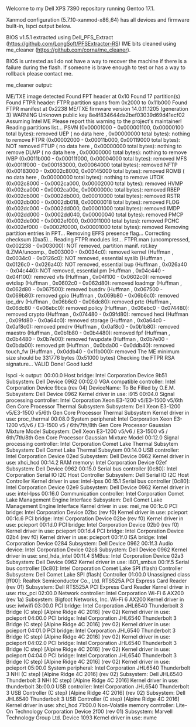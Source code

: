 Welcome to my Dell XPS 7390 repository running Gentoo 17.1.

Xanmod configuration (5.7.10-xanmod-x86_64) has all devices and firmware built-in, lspci output below.

BIOS v1.5.1 extracted using Dell_PFS_Extract (https://github.com/LongSoft/PFSExtractor-RS)
IME bits cleaned using me_cleaner (https://github.com/corna/me_cleaner).

BIOS is untested as I do not have a way to recover the machine if there is a failure during the flash. If someone is brave enough to test or has a way to rollback please contact me.

me_cleaner output:

ME/TXE image detected
Found FPT header at 0x10
Found 17 partition(s)
Found FTPR header: FTPR partition spans from 0x2000 to 0x11b000
Found FTPR manifest at 0x2238
ME/TXE firmware version 14.0.11.1205 (generation 3)
WARNING Unknown public key 8e4f834644da2bef03039d69d41ecf02
        Assuming Intel ME
        Please report this warning to the project's maintainer!
Reading partitions list...
 PSVN (0x00001000 - 0x000001100, 0x00000100 total bytes): removed
 UEP  (      no data here      , 0x00000000 total bytes): nothing to remove
 FTPR (0x00002000 - 0x00011b000, 0x00119000 total bytes): NOT removed
 FTUP (      no data here      , 0x00000000 total bytes): nothing to remove
 DLMP (      no data here      , 0x00000000 total bytes): nothing to remove
 IVBP (0x0011b000 - 0x00011f000, 0x00004000 total bytes): removed
 MFS  (0x0011f000 - 0x000183000, 0x00064000 total bytes): removed
 NFTP (0x00183000 - 0x0002c8000, 0x00145000 total bytes): removed
 ROMB (      no data here      , 0x00000000 total bytes): nothing to remove
 UTOK (0x002c8000 - 0x0002ca000, 0x00002000 total bytes): removed
 HVMP (0x002ca000 - 0x0002ca00c, 0x0000000c total bytes): removed
 RBEP (0x002cb000 - 0x0002db000, 0x00010000 total bytes): removed
 RSTR (0x002db000 - 0x0002db018, 0x00000018 total bytes): removed
 FLOG (0x002dc000 - 0x0002dd000, 0x00001000 total bytes): removed
 IMDP (0x002dd000 - 0x0002dd040, 0x00000040 total bytes): removed
 PMCP (0x002de000 - 0x0002ef000, 0x00011000 total bytes): removed
 PCHC (0x002ef000 - 0x0002f0000, 0x00001000 total bytes): removed
Removing partition entries in FPT...
Removing EFFS presence flag...
Correcting checksum (0xa5)...
Reading FTPR modules list...
 FTPR.man     (uncompressed, 0x002238 - 0x003000): NOT removed, partition manif.
 rot.key      (LZMA/uncomp., 0x003000 - 0x0034c0): removed
 kernel       (Huffman     , 0x0034c0 - 0x0126c0): NOT removed, essential
 syslib       (Huffman     , 0x0126c0 - 0x026a40): NOT removed, essential
 bup          (Huffman     , 0x026a40 - 0x04c440): NOT removed, essential
 pm           (Huffman     , 0x04c440 - 0x04f100): removed
 vfs          (Huffman     , 0x04f100 - 0x0602c0): removed
 evtdisp      (Huffman     , 0x0602c0 - 0x062d80): removed
 loadmgr      (Huffman     , 0x062d80 - 0x067500): removed
 busdrv       (Huffman     , 0x067500 - 0x069b80): removed
 gpio         (Huffman     , 0x069b80 - 0x06b6c0): removed
 ipc_drv      (Huffman     , 0x06b6c0 - 0x06dc80): removed
 prtc         (Huffman     , 0x06dc80 - 0x06ebc0): removed
 policy       (Huffman     , 0x06ebc0 - 0x074480): removed
 crypto       (Huffman     , 0x074480 - 0x09fd80): removed
 heci         (Huffman     , 0x09fd80 - 0x0a64c0): removed
 storage      (Huffman     , 0x0a64c0 - 0x0af8c0): removed
 pmdrv        (Huffman     , 0x0af8c0 - 0x0b1b80): removed
 maestro      (Huffman     , 0x0b1b80 - 0x0b4480): removed
 fpf          (Huffman     , 0x0b4480 - 0x0b7e00): removed
 fwupdate     (Huffman     , 0x0b7e00 - 0x0bda00): removed
 ptt          (Huffman     , 0x0bda00 - 0x0ddb40): removed
 touch_fw     (Huffman     , 0x0ddb40 - 0x11b000): removed
The ME minimum size should be 331776 bytes (0x51000 bytes)
Checking the FTPR RSA signature... VALID
Done! Good luck!




lspci -k output:
00:00.0 Host bridge: Intel Corporation Device 9b51
	Subsystem: Dell Device 0962
00:02.0 VGA compatible controller: Intel Corporation Device 9bca (rev 04)
	DeviceName: To Be Filled by O.E.M.
	Subsystem: Dell Device 0962
	Kernel driver in use: i915
00:04.0 Signal processing controller: Intel Corporation Xeon E3-1200 v5/E3-1500 v5/6th Gen Core Processor Thermal Subsystem
	Subsystem: Dell Xeon E3-1200 v5/E3-1500 v5/6th Gen Core Processor Thermal Subsystem
	Kernel driver in use: proc_thermal
00:08.0 System peripheral: Intel Corporation Xeon E3-1200 v5/v6 / E3-1500 v5 / 6th/7th/8th Gen Core Processor Gaussian Mixture Model
	Subsystem: Dell Xeon E3-1200 v5/v6 / E3-1500 v5 / 6th/7th/8th Gen Core Processor Gaussian Mixture Model
00:12.0 Signal processing controller: Intel Corporation Comet Lake Thermal Subsytem
	Subsystem: Dell Comet Lake Thermal Subsytem
00:14.0 USB controller: Intel Corporation Device 02ed
	Subsystem: Dell Device 0962
	Kernel driver in use: xhci_hcd
00:14.2 RAM memory: Intel Corporation Device 02ef
	Subsystem: Dell Device 0962
00:15.0 Serial bus controller [0c80]: Intel Corporation Serial IO I2C Host Controller
	Subsystem: Dell Serial IO I2C Host Controller
	Kernel driver in use: intel-lpss
00:15.1 Serial bus controller [0c80]: Intel Corporation Device 02e9
	Subsystem: Dell Device 0962
	Kernel driver in use: intel-lpss
00:16.0 Communication controller: Intel Corporation Comet Lake Management Engine Interface
	Subsystem: Dell Comet Lake Management Engine Interface
	Kernel driver in use: mei_me
00:1c.0 PCI bridge: Intel Corporation Device 02bc (rev f0)
	Kernel driver in use: pcieport
00:1c.6 PCI bridge: Intel Corporation Device 02be (rev f0)
	Kernel driver in use: pcieport
00:1d.0 PCI bridge: Intel Corporation Device 02b0 (rev f0)
	Kernel driver in use: pcieport
00:1d.4 PCI bridge: Intel Corporation Device 02b4 (rev f0)
	Kernel driver in use: pcieport
00:1f.0 ISA bridge: Intel Corporation Device 0284
	Subsystem: Dell Device 0962
00:1f.3 Audio device: Intel Corporation Device 02c8
	Subsystem: Dell Device 0962
	Kernel driver in use: snd_hda_intel
00:1f.4 SMBus: Intel Corporation Device 02a3
	Subsystem: Dell Device 0962
	Kernel driver in use: i801_smbus
00:1f.5 Serial bus controller [0c80]: Intel Corporation Comet Lake SPI (flash) Controller
	Subsystem: Dell Comet Lake SPI (flash) Controller
01:00.0 Unassigned class [ff00]: Realtek Semiconductor Co., Ltd. RTS525A PCI Express Card Reader (rev 01)
	Subsystem: Dell RTS525A PCI Express Card Reader
	Kernel driver in use: rtsx_pci
02:00.0 Network controller: Intel Corporation Wi-Fi 6 AX200 (rev 1a)
	Subsystem: Bigfoot Networks, Inc. Wi-Fi 6 AX200
	Kernel driver in use: iwlwifi
03:00.0 PCI bridge: Intel Corporation JHL6540 Thunderbolt 3 Bridge (C step) [Alpine Ridge 4C 2016] (rev 02)
	Kernel driver in use: pcieport
04:00.0 PCI bridge: Intel Corporation JHL6540 Thunderbolt 3 Bridge (C step) [Alpine Ridge 4C 2016] (rev 02)
	Kernel driver in use: pcieport
04:01.0 PCI bridge: Intel Corporation JHL6540 Thunderbolt 3 Bridge (C step) [Alpine Ridge 4C 2016] (rev 02)
	Kernel driver in use: pcieport
04:02.0 PCI bridge: Intel Corporation JHL6540 Thunderbolt 3 Bridge (C step) [Alpine Ridge 4C 2016] (rev 02)
	Kernel driver in use: pcieport
04:04.0 PCI bridge: Intel Corporation JHL6540 Thunderbolt 3 Bridge (C step) [Alpine Ridge 4C 2016] (rev 02)
	Kernel driver in use: pcieport
05:00.0 System peripheral: Intel Corporation JHL6540 Thunderbolt 3 NHI (C step) [Alpine Ridge 4C 2016] (rev 02)
	Subsystem: Dell JHL6540 Thunderbolt 3 NHI (C step) [Alpine Ridge 4C 2016]
	Kernel driver in use: thunderbolt
3b:00.0 USB controller: Intel Corporation JHL6540 Thunderbolt 3 USB Controller (C step) [Alpine Ridge 4C 2016] (rev 02)
	Subsystem: Dell JHL6540 Thunderbolt 3 USB Controller (C step) [Alpine Ridge 4C 2016]
	Kernel driver in use: xhci_hcd
71:00.0 Non-Volatile memory controller: Lite-On Technology Corporation Device 2f00 (rev 01)
	Subsystem: Marvell Technology Group Ltd. Device 1093
	Kernel driver in use: nvme

